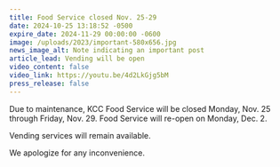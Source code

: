 ```yaml
---
title: Food Service closed Nov. 25-29
date: 2024-10-25 13:18:52 -0500
expire_date: 2024-11-29 00:00:00 -0600
image: /uploads/2023/important-580x656.jpg
news_image_alt: Note indicating an important post
article_lead: Vending will be open
video_content: false
video_link: https://youtu.be/4d2LkGjg5bM
press_release: false
---
```

Due to maintenance, KCC Food Service will be closed Monday, Nov. 25 through Friday, Nov. 29. Food Service will re-open on Monday, Dec. 2.

Vending services will remain available.

We apologize for any inconvenience.